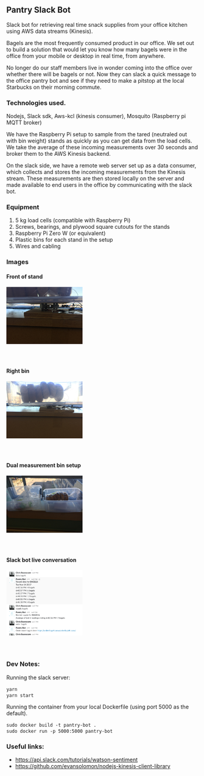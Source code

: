 Pantry Slack Bot
---

Slack bot for retrieving real time snack supplies from your office kitchen using AWS data streams (Kinesis).

Bagels are the most frequently consumed product in our office. We set out to build a solution that would let you know how many bagels were in the office from your mobile or desktop in real time, from anywhere. 

No longer do our staff members live in wonder coming into the office over whether there will be bagels or not. Now they can slack a quick message to the office pantry bot and see if they need to make a pitstop at the local Starbucks on their morning commute.

### Technologies used.

Nodejs, Slack sdk, Aws-kcl (kinesis consumer), Mosquito (Raspberry pi MQTT broker)

We have the Raspberry Pi setup to sample from the tared (neutraled out with bin weight) stands as quickly as you can get data from the load cells. We take the average of these incoming measurements over 30 seconds and broker them to the AWS Kinesis backend.

On the slack side, we have a remote web server set up as a data consumer, which collects and stores the incoming measurements from the Kinesis stream. These measurements are then stored locally on the server and made available to end users in the office by communicating with the slack bot.


### Equipment

<ol>
    <li>5 kg load cells (compatible with Raspberry Pi)</li>
    <li>Screws, bearings, and plywood square cutouts for the stands</li>
    <li>Raspberry Pi Zero W (or equivalent)</li>
    <li>Plastic bins for each stand in the setup</li>
    <li>Wires and cabling</h4>
</ol>


### Images
<h4>Front of stand</h4>
<img src="./img/stand_front.jpg" style="margin-bottom: 0 auto; width: 200px; margin-bottom: 40px"/>
<h4>Right bin</h4>
<img src="./img/setup_right.jpg" style="margin-bottom: 0 auto; width: 200px; margin-bottom: 40px"/>
<h4>Dual measurement bin setup</h4>
<img src="./img/setup.jpg" style="margin-bottom: 0 auto; width: 200px; margin-bottom: 40px"/>
<h4>Slack bot live conversation</h4>
<img src="./img/bagels.png" style="margin-bottom: 0 auto; width: 200px; margin-bottom: 40px"/>

### Dev Notes:
Running the slack server:
```
yarn
yarn start
```

Running the container from your local Dockerfile (using port 5000 as the default).
```
sudo docker build -t pantry-bot .
sudo docker run -p 5000:5000 pantry-bot
```

### Useful links:
* https://api.slack.com/tutorials/watson-sentiment
* https://github.com/evansolomon/nodejs-kinesis-client-library